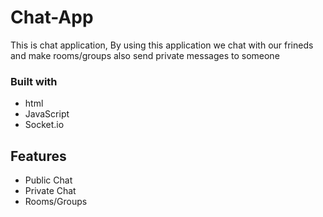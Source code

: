 # Chat-App
This is chat application, By using this application we chat with our frineds
and make rooms/groups also send private messages to someone

### Built with
- html
- JavaScript
- Socket.io

## Features

- Public Chat
- Private Chat
- Rooms/Groups
